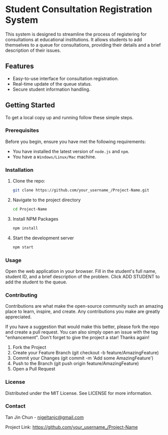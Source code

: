 # Student Consultation Registration System

This system is designed to streamline the process of registering for consultations at educational institutions. It allows students to add themselves to a queue for consultations, providing their details and a brief description of their issues.

## Features

- Easy-to-use interface for consultation registration.
- Real-time update of the queue status.
- Secure student information handling.

## Getting Started

To get a local copy up and running follow these simple steps.

### Prerequisites

Before you begin, ensure you have met the following requirements:
- You have installed the latest version of `node.js` and `npm`.
- You have a `Windows/Linux/Mac` machine. 

### Installation

1. Clone the repo:
   ```sh
   git clone https://github.com/your_username_/Project-Name.git
   ```
2. Navigate to the project directory
   ```sh
   cd Project-Name
   ```
3. Install NPM Packages
   ```sh
   npm install
   ```
4. Start the development server
   ```sh
   npm start
   ```

### Usage
Open the web application in your browser.
Fill in the student's full name, student ID, and a brief description of the problem.
Click ADD STUDENT to add the student to the queue.

### Contributing
Contributions are what make the open-source community such an amazing place to learn, inspire, and create. Any contributions you make are greatly appreciated.

If you have a suggestion that would make this better, please fork the repo and create a pull request. You can also simply open an issue with the tag "enhancement".
Don't forget to give the project a star! Thanks again!

1. Fork the Project
2. Create your Feature Branch (git checkout -b feature/AmazingFeature)
3. Commit your Changes (git commit -m 'Add some AmazingFeature')
4. Push to the Branch (git push origin feature/AmazingFeature)
5. Open a Pull Request

### License
Distributed under the MIT License. See LICENSE for more information.

### Contact
Tan Jin Chun - nigeltanjc@gmail.com

Project Link: https://github.com/your_username_/Project-Name

